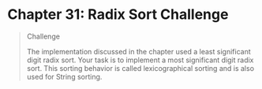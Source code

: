 # Chapter 31: Radix Sort Challenge

> Challenge
>
> The implementation discussed in the chapter used a least significant digit radix sort. Your task is to implement a most significant digit radix sort.
> This sorting behavior is called lexicographical sorting and is also used for String sorting.